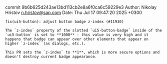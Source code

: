 commit 9b6b625d243ae13bd113cb2e8a6f0ca6c59229e3
Author: Nikolay Hristov <n.hristov@sap.com>
Date:   Thu Jul 17 09:47:20 2025 +0300

    fix(ui5-button): adjust button badge z-index (#11930)
    
    The `z-index` property of the slotted `ui5-button-badge` inside of the `ui5-button` is set to **1000** - this value is very high and it happens that badge can appear over other elements that appear on higher `z-index` (as dialogs, etc.).
    
    This PR sets the `z-index` to **1**, which is more secure options and doesn't destroy current badge appearance.
